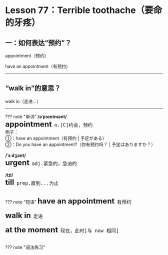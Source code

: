 # Lesson 77：Terrible toothache（要命的牙疼）


## 一：如何表达“预约”？

appointment（预约）

have an appointment（有预约）


---
## “walk in”的意思？

walk in（走进...）


---
??? note "单词"
    **/əˈpɔɪntmənt/**<br>
    <font size=5>**appointment**</font>&nbsp;&nbsp;<font size=4>`n.[C]约会，预约`</font><br>
    例子：<br>
    ①：have an appointment（有预约 | 予定がある）<br>
    ②：Do you have an appointment?（你有预约吗？ | 予定はありますか？）<br>
    <br>
    **/ˈɜːdʒənt/**<br>
    <font size=5>**urgent**</font>&nbsp;&nbsp;<font size=4>`adj.紧急的，急迫的`</font><br>
    <br>
    **/tɪl/**<br>
    <font size=5>**till**</font>&nbsp;&nbsp;<font size=4>`prep.直到...为止`</font><br>
    <br>


??? note "短语"
    <font size=5>**have an appointment**</font>&nbsp;&nbsp;<font size=4>`有预约`</font><br>
    <br>
    <font size=5>**walk in**</font>&nbsp;&nbsp;<font size=4>`走进`</font><br>
    <br>
    <font size=5>**at the moment**</font>&nbsp;&nbsp;<font size=4>`现在，此时[与 now 相同]`</font><br>
    <br>


??? note "语法练习"


